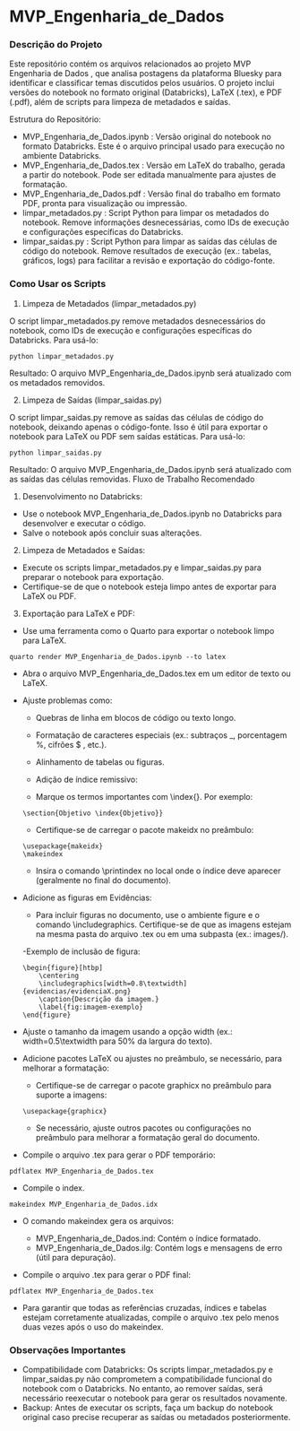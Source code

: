 # MVP_Engenharia_de_Dados


### Descrição do Projeto

Este repositório contém os arquivos relacionados ao projeto MVP Engenharia de Dados , que analisa postagens da plataforma Bluesky para identificar e classificar temas discutidos pelos usuários. O projeto inclui versões do notebook no formato original (Databricks), LaTeX (.tex), e PDF (.pdf), além de scripts para limpeza de metadados e saídas.

Estrutura do Repositório:

- MVP_Engenharia_de_Dados.ipynb : Versão original do notebook no formato Databricks. Este é o arquivo principal usado para execução no ambiente Databricks.
- MVP_Engenharia_de_Dados.tex : Versão em LaTeX do trabalho, gerada a partir do notebook. Pode ser editada manualmente para ajustes de formatação.
- MVP_Engenharia_de_Dados.pdf : Versão final do trabalho em formato PDF, pronta para visualização ou impressão.
- limpar_metadados.py : Script Python para limpar os metadados do notebook. Remove informações desnecessárias, como IDs de execução e configurações específicas do Databricks.
- limpar_saidas.py : Script Python para limpar as saídas das células de código do notebook. Remove resultados de execução (ex.: tabelas, gráficos, logs) para facilitar a revisão e exportação do código-fonte.
     

### Como Usar os Scripts

1. Limpeza de Metadados (limpar_metadados.py)

O script limpar_metadados.py remove metadados desnecessários do notebook, como IDs de execução e configurações específicas do Databricks. Para usá-lo:

```
python limpar_metadados.py
```

Resultado:  O arquivo MVP_Engenharia_de_Dados.ipynb será atualizado com os metadados removidos.

2. Limpeza de Saídas (limpar_saidas.py)

O script limpar_saidas.py remove as saídas das células de código do notebook, deixando apenas o código-fonte. Isso é útil para exportar o notebook para LaTeX ou PDF sem saídas estáticas. Para usá-lo: 
 
```
python limpar_saidas.py
```

Resultado:  O arquivo MVP_Engenharia_de_Dados.ipynb será atualizado com as saídas das células removidas. 
Fluxo de Trabalho Recomendado 

1. Desenvolvimento no Databricks:

- Use o notebook MVP_Engenharia_de_Dados.ipynb no Databricks para desenvolver e executar o código.
- Salve o notebook após concluir suas alterações.
         

2. Limpeza de Metadados e Saídas:

- Execute os scripts limpar_metadados.py e limpar_saidas.py para preparar o notebook para exportação.
- Certifique-se de que o notebook esteja limpo antes de exportar para LaTeX ou PDF.
         

3. Exportação para LaTeX e PDF:

- Use uma ferramenta como o Quarto para exportar o notebook limpo para LaTeX.

```
quarto render MVP_Engenharia_de_Dados.ipynb --to latex
```

- Abra o arquivo MVP_Engenharia_de_Dados.tex em um editor de texto ou LaTeX.

- Ajuste problemas como:

	- Quebras de linha em blocos de código ou texto longo.
	
	- Formatação de caracteres especiais (ex.: subtraços _, porcentagem %, cifrões $ , etc.).
	
	- Alinhamento de tabelas ou figuras.
	
	- Adição de índice remissivo: 

	- Marque os termos importantes com \index{}. Por exemplo: 
	```
	\section{Objetivo \index{Objetivo}}
	``` 
 
	- Certifique-se de carregar o pacote makeidx no preâmbulo:

	```
	\usepackage{makeidx}
	\makeindex
	``` 
 
	- Insira o comando \printindex no local onde o índice deve aparecer (geralmente no final do documento).

- Adicione as figuras em Evidências:  

	- Para incluir figuras no documento, use o ambiente figure e o comando \includegraphics. Certifique-se de que as imagens estejam na mesma pasta do arquivo .tex ou em uma subpasta (ex.: images/).

	-Exemplo de inclusão de figura:

	``` 
	\begin{figure}[htbp]
	    \centering
	    \includegraphics[width=0.8\textwidth]{evidencias/evidenciaX.png}
	    \caption{Descrição da imagem.}
	    \label{fig:imagem-exemplo}
	\end{figure}
	```
 
- Ajuste o tamanho da imagem usando a opção width (ex.: width=0.5\textwidth para 50% da largura do texto).

- Adicione pacotes LaTeX ou ajustes no preâmbulo, se necessário, para melhorar a formatação:  

	- Certifique-se de carregar o pacote graphicx no preâmbulo para suporte a imagens:

	```
	\usepackage{graphicx}
	```

	- Se necessário, ajuste outros pacotes ou configurações no preâmbulo para melhorar a formatação geral do documento.

- Compile o arquivo .tex para gerar o PDF temporário:

```
pdflatex MVP_Engenharia_de_Dados.tex
```         

- Compile o index.

```
makeindex MVP_Engenharia_de_Dados.idx
```

- O comando makeindex gera os arquivos:

	- MVP_Engenharia_de_Dados.ind: Contém o índice formatado.
	- MVP_Engenharia_de_Dados.ilg: Contém logs e mensagens de erro (útil para depuração).

- Compile o arquivo .tex para gerar o PDF final:

```
pdflatex MVP_Engenharia_de_Dados.tex
```         

- Para garantir que todas as referências cruzadas, índices e tabelas estejam corretamente atualizadas, compile o arquivo .tex pelo menos duas vezes após o uso do makeindex.

### Observações Importantes

- Compatibilidade com Databricks:  Os scripts limpar_metadados.py e limpar_saidas.py não comprometem a compatibilidade funcional do notebook com o Databricks. No entanto, ao remover saídas, será necessário reexecutar o notebook para gerar os resultados novamente.
- Backup:  Antes de executar os scripts, faça um backup do notebook original caso precise recuperar as saídas ou metadados posteriormente.
